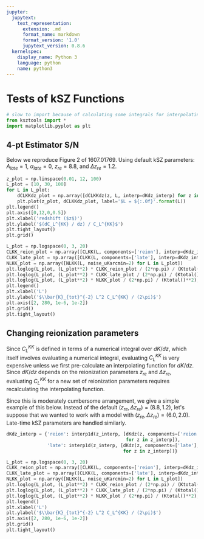 ```yaml
---
jupyter:
  jupytext:
    text_representation:
      extension: .md
      format_name: markdown
      format_version: '1.0'
      jupytext_version: 0.8.6
  kernelspec:
    display_name: Python 3
    language: python
    name: python3
---
```


# Tests of kSZ Functions

```python
# slow to import because of calculating some integrals for interpolating functions
from ksztools import *
import matplotlib.pyplot as plt
```

## 4-pt Estimator S/N
Below we reproduce Figure 2 of 1607.01769. Using default kSZ parameters: $A_{late}=1$, $\alpha_{late}=0$, $z_{re}=8.8$, and $\Delta z_{re}=1.2$.

```python
z_plot = np.linspace(0.01, 12, 100)
L_plot = [10, 30, 100]
for L in L_plot:
    dCLKKdz_plot = np.array([dCLKKdz(z, L, interp=dKdz_interp) for z in z_plot]) / CLKK(L, interp=dKdz_interp)
    plt.plot(z_plot, dCLKKdz_plot, label='$L = ${:.0f}'.format(L))
plt.legend()
plt.axis([0,12,0,0.5])
plt.xlabel('redshift ($z$)')
plt.ylabel('$(dC_L^{KK} / dz) / C_L^{KK}$')
plt.tight_layout()
plt.grid()
```

```python
L_plot = np.logspace(0, 3, 20)
CLKK_reion_plot = np.array([CLKK(L, components=['reion'], interp=dKdz_interp) for L in L_plot])
CLKK_late_plot = np.array([CLKK(L, components=['late'], interp=dKdz_interp) for L in L_plot])
NLKK_plot = np.array([NLKK(L, noise_uKarcmin=2) for L in L_plot])
plt.loglog(L_plot, (L_plot**2) * CLKK_reion_plot / (2*np.pi) / (Ktotal()**2), label='reionization kSZ')
plt.loglog(L_plot, (L_plot**2) * CLKK_late_plot / (2*np.pi) / (Ktotal()**2), label='late-time kSZ')
plt.loglog(L_plot, (L_plot**2) * NLKK_plot / (2*np.pi) / (Ktotal()**2), label='noise')
plt.legend()
plt.xlabel('L')
plt.ylabel('$\\bar{K}_{tot}^{-2} L^2 C_L^{KK} / (2\pi)$')
plt.axis([2, 280, 1e-6, 1e-2])
plt.grid()
plt.tight_layout()
```

## Changing reionization parameters
Since $C_L^{KK}$ is defined in terms of a numerical integral over $dK/dz$, which itself involves evaluating a numerical integral, evaluating $C_L^{KK}$ is very expensive unless we first pre-calculate an interpolating function for $dK/dz$. Since $dK/dz$ depends on the reionization parameters $z_{re}$ and $\Delta z_{re}$, evaluating $C_L^{KK}$ for a new set of reionization parameters requires recalculating the interpolating function.

Since this is moderately cumbersome arrangement, we give a simple example of this below. Instead of the default $(z_{re}, \Delta z_{re}) = (8.8, 1.2)$, let's suppose that we wanted to work with a model with $(z_{re}, \Delta z_{re}) = (6.0, 2.0)$. Late-time kSZ parameters are handled similarly.

```python
dKdz_interp = {'reion': interp1d(z_interp, [dKdz(z, components=['reion'], z_re=6.0, delta_z_re=2.0) \
                                            for z in z_interp]),
               'late': interp1d(z_interp, [dKdz(z, components=['late'], z_re=6.0, delta_z_re=2.0) \
                                           for z in z_interp])}
```

```python
L_plot = np.logspace(0, 3, 20)
CLKK_reion_plot = np.array([CLKK(L, components=['reion'], interp=dKdz_interp) for L in L_plot])
CLKK_late_plot = np.array([CLKK(L, components=['late'], interp=dKdz_interp) for L in L_plot])
NLKK_plot = np.array([NLKK(L, noise_uKarcmin=2) for L in L_plot])
plt.loglog(L_plot, (L_plot**2) * CLKK_reion_plot / (2*np.pi) / (Ktotal()**2), label='reionization kSZ')
plt.loglog(L_plot, (L_plot**2) * CLKK_late_plot / (2*np.pi) / (Ktotal()**2), label='late-time kSZ')
plt.loglog(L_plot, (L_plot**2) * NLKK_plot / (2*np.pi) / (Ktotal()**2), label='noise')
plt.legend()
plt.xlabel('L')
plt.ylabel('$\\bar{K}_{tot}^{-2} L^2 C_L^{KK} / (2\pi)$')
plt.axis([2, 280, 1e-6, 1e-2])
plt.grid()
plt.tight_layout()
```

```python

```

